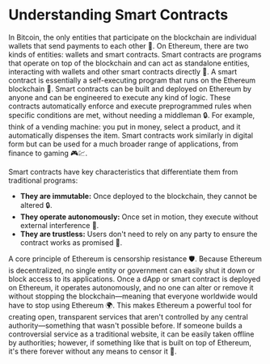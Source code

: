 # Understanding Smart Contracts

In Bitcoin, the only entities that participate on the blockchain are individual wallets that send payments to each other 👛. On Ethereum, there are two kinds of entities: wallets and smart contracts. Smart contracts are programs that operate on top of the blockchain and can act as standalone entities, interacting with wallets and other smart contracts directly 🤖.
A smart contract is essentially a self-executing program that runs on the Ethereum blockchain 🔄. Smart contracts can be built and deployed on Ethereum by anyone and can be engineered to execute any kind of logic. These contracts automatically enforce and execute preprogrammed rules when specific conditions are met, without needing a middleman 🔒. For example, think of a vending machine: you put in money, select a product, and it automatically dispenses the item. Smart contracts work similarly in digital form but can be used for a much broader range of applications, from finance to gaming 🎮💹.

Smart contracts have key characteristics that differentiate them from traditional programs:

- **They are immutable:** Once deployed to the blockchain, they cannot be altered 🔒.
- **They operate autonomously:** Once set in motion, they execute without external interference 🤖.
- **They are trustless:** Users don't need to rely on any party to ensure the contract works as promised 🤝.

A core principle of Ethereum is censorship resistance 🛡️. Because Ethereum is decentralized, no single entity or government can easily shut it down or block access to its applications. Once a dApp or smart contract is deployed on Ethereum, it operates autonomously, and no one can alter or remove it without stopping the blockchain—meaning that everyone worldwide would have to stop using Ethereum 🌍. This makes Ethereum a powerful tool for creating open, transparent services that aren't controlled by any central authority—something that wasn't possible before. If someone builds a controversial service as a traditional website, it can be easily taken offline by authorities; however, if something like that is built on top of Ethereum, it's there forever without any means to censor it 🔐.
